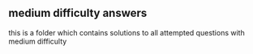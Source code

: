 ## medium difficulty answers

this is a folder which contains solutions to all attempted questions with medium difficulty 